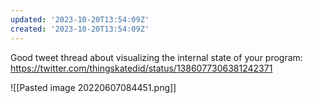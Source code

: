 ```yaml
---
updated: '2023-10-20T13:54:09Z'
created: '2023-10-20T13:54:09Z'
---
```

Good tweet thread about visualizing the internal state of your program: https://twitter.com/thingskatedid/status/1386077306381242371

![[Pasted image 20220607084451.png]]